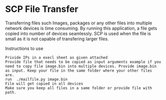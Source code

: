 # SCP File Transfer
Transferring files such Images, packages or any other files into multiple network devices is time consuming. By running this application, a file gets copied into number of devices seamlessly. SCP is used when the file is small as it is not capable of transfering larger files.
  
  Instructions to use 
	
    Privide IPs in a execl sheet as given attached
    Provide file that needs to be copied as input arguments example if you need to copy file image.bin into multiple devices. Provide image.bin as input. Keep your file in the same folder where your other files are.
    run  ./mailfile.py image.bin
    File will get copied in all devices
    Make sure you keep all files in a same folder or provide file with path.

